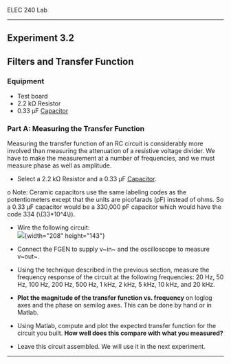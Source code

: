 ELEC 240 Lab

------------------------------------------------------------------------

Experiment 3.2
--------------

Filters and Transfer Function
-----------------------------

### 

### Equipment

-   Test board
-   2.2 kΩ Resistor
-   0.33 µF [Capacitor](/misc_images/#ceramic-caps2)

### Part A: Measuring the Transfer Function

Measuring the transfer function of an RC circuit is considerably more
involved than measuring the attenuation of a resistive voltage divider.
We have to make the measurement at a number of frequencies, and we must
measure phase as well as amplitude.

- Select a 2.2 kΩ Resistor and a 0.33 µF
[Capacitor](/misc_images/#ceramic-caps2).

o Note: Ceramic capacitors use the same labeling codes as the
potentiometers except that the units are picofarads (pF) instead of
ohms. So a 0.33 µF capacitor would be a 330,000 pF capacitor which would
have the code 334 (\\(33\*10\^4\\)).

- Wire the following circuit:\
![](../figs/img171.png){width="208" height="143"}

- Connect the FGEN to supply v~in~ and the oscilloscope to measure
v~out~.

- Using the technique described in the previous section, measure the
frequency response of the circuit at the following frequencies: 20 Hz,
50 Hz, 100 Hz, 200 Hz, 500 Hz, 1 kHz, 2 kHz, 5 kHz, 10 kHz, and 20 kHz.

- **Plot the magnitude of the transfer function vs. frequency** on
loglog axes and the phase on semilog axes. This can be done by hand or
in Matlab.

- Using Matlab, compute and plot the expected transfer function for the
circuit you built. **How well does this compare with what you
measured?**

- Leave this circuit assembled. We will use it in the next experiment.

****
